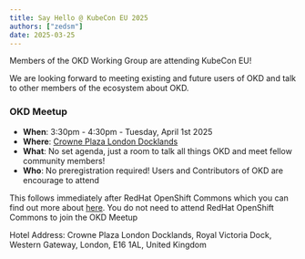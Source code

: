```yaml
---
title: Say Hello @ KubeCon EU 2025
authors: ["zedsm"]
date: 2025-03-25
---
```


Members of the OKD Working Group are attending KubeCon EU!

We are looking forward to meeting existing and future users of OKD and talk to other members of the ecosystem about OKD.

### OKD Meetup

- **When**: 3:30pm - 4:30pm - Tuesday, April 1st 2025
- **Where**: [Crowne Plaza London Docklands](https://www.cpdocklands.co.uk/)
- **What**: No set agenda, just a room to talk all things OKD and meet fellow community members!
- **Who**: No preregistration required! Users and Contributors of OKD are encourage to attend

This follows immediately after RedHat OpenShift Commons which you can find out more about [here](https://commons.openshift.org/gatherings/kubecon-25-apr-01/). You do not need to attend RedHat OpenShift Commons to join the OKD Meetup


Hotel Address:
Crowne Plaza London Docklands, Royal Victoria Dock, Western Gateway, London, E16 1AL, United Kingdom
